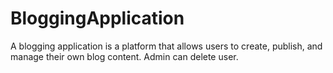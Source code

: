 

# BloggingApplication
A blogging application is a platform that allows users to create, publish, and manage their own blog content. 
Admin can delete user.

